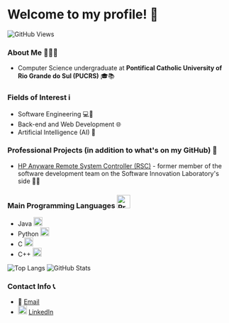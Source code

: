 # Welcome to my profile! 👋

![GitHub Views](https://komarev.com/ghpvc/?username=rsuffert)

### About Me 🙋‍♂️📝
- Computer Science undergraduate at **Pontifical Catholic University of Rio Grande do Sul (PUCRS)** 🎓📚

### Fields of Interest ℹ
- Software Engineering 💻🔧
- Back-end and Web Development 🌐
- Artificial Intelligence (AI) 🤖

### Professional Projects (in addition to what's on my GitHub) 🚀
- [HP Anyware Remote System Controller (RSC)](https://www.hp.com/us-en/solutions/anyware-remote-system-controller.html) - former member of the software development team on the Software Innovation Laboratory's side 👨‍💻

### Main Programming Languages <img src="https://cdn-icons-png.flaticon.com/512/3655/3655567.png" alt="Programming languages icon" width="30" height="30">
- Java <img src="https://cdn.jsdelivr.net/gh/devicons/devicon/icons/java/java-original.svg" alt="Java icon" width="20" height="20" />
- Python <img src="https://cdn.jsdelivr.net/gh/devicons/devicon/icons/python/python-original.svg" alt="Python icon" width="20" height="20" />
- C <img src="https://cdn.jsdelivr.net/gh/devicons/devicon/icons/c/c-original.svg" alt="C language icon" width="20" height="20" />
- C++ <img src="https://cdn.jsdelivr.net/gh/devicons/devicon/icons/cplusplus/cplusplus-original.svg" alt="CPP language icon" width="20" height="20" />

![Top Langs](https://github-readme-stats.vercel.app/api/top-langs/?username=rsuffert&theme=radical)
![GitHub Stats](https://github-readme-stats.vercel.app/api?username=rsuffert&show_icons=true&count_private=true&theme=radical)

### Contact Info 📞
- 📧 [Email](mailto:ricardobsuffert@gmail.com)
- <img src="https://cdn.jsdelivr.net/gh/devicons/devicon/icons/linkedin/linkedin-original.svg" alt="LinkedIn" width="20" height="20" /> [LinkedIn](https://www.linkedin.com/in/ricardo-suffert/)
